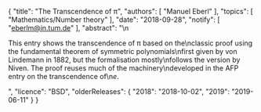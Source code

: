 {
    "title": "The Transcendence of π",
    "authors": [
        "Manuel Eberl"
    ],
    "topics": [
        "Mathematics/Number theory"
    ],
    "date": "2018-09-28",
    "notify": [
        "eberlm@in.tum.de"
    ],
    "abstract": "\n<p>This entry shows the transcendence of &pi; based on the\nclassic proof using the fundamental theorem of symmetric polynomials\nfirst given by von Lindemann in 1882, but the formalisation mostly\nfollows the version by Niven. The proof reuses much of the machinery\ndeveloped in the AFP entry on the transcendence of\n<em>e</em>.</p>",
    "licence": "BSD",
    "olderReleases": {
        "2018": "2018-10-02",
        "2019": "2019-06-11"
    }
}